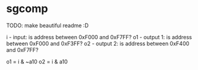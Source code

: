 # sgcomp

TODO: make beautiful readme :D

i - input: is address between 0xF000 and 0xF7FF?
o1 - output 1: is address between 0xF000 and 0xF3FF?
o2 - output 2: is address between 0xF400 and 0xF7FF?

o1 = i & ~a10
o2 = i & a10
